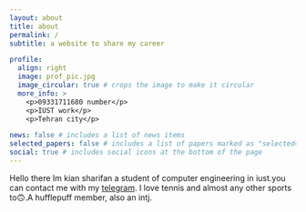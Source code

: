 ```yaml
---
layout: about
title: about
permalink: /
subtitle: a website to share my career

profile:
  align: right
  image: prof_pic.jpg
  image_circular: true # crops the image to make it circular
  more_info: >
    <p>09331711680 number</p>
    <p>IUST work</p>
    <p>Tehran city</p>

news: false # includes a list of news items
selected_papers: false # includes a list of papers marked as "selected={true}"
social: true # includes social icons at the bottom of the page
---
```


Hello there Im kian sharifan a student of computer engineering in iust.you can contact me with my [telegram](https://telegram.me/kian_sharifan).
I love tennis and almost any other sports to🙃.A hufflepuff member, also an intj.
